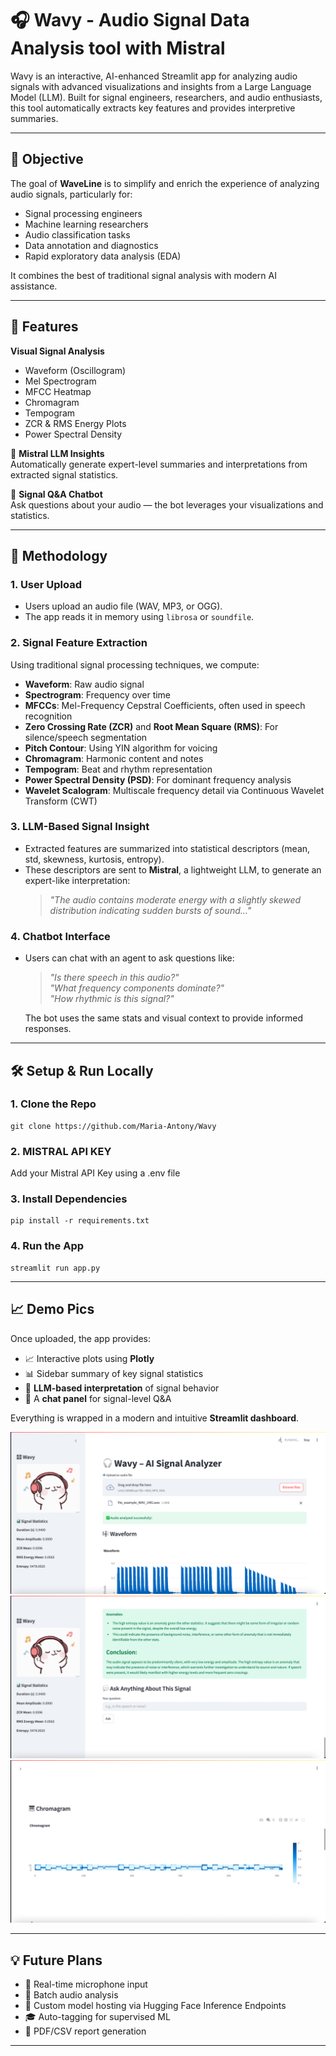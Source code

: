 # 🎧 Wavy - Audio Signal Data Analysis tool with Mistral

Wavy is an interactive, AI-enhanced Streamlit app for analyzing audio signals with advanced visualizations and insights from a Large Language Model (LLM). Built for signal engineers, researchers, and audio enthusiasts, this tool automatically extracts key features and provides interpretive summaries.

---

## 🎯 Objective

The goal of **WaveLine** is to simplify and enrich the experience of analyzing audio signals, particularly for:

- Signal processing engineers
- Machine learning researchers
- Audio classification tasks
- Data annotation and diagnostics
- Rapid exploratory data analysis (EDA)

It combines the best of traditional signal analysis with modern AI assistance.

---

## 🚀 Features

**Visual Signal Analysis**  
  - Waveform (Oscillogram)
  - Mel Spectrogram  
  - MFCC Heatmap  
  - Chromagram  
  - Tempogram  
  - ZCR & RMS Energy Plots  
  - Power Spectral Density  

🧠 **Mistral LLM Insights**  
  Automatically generate expert-level summaries and interpretations from extracted signal statistics.

💬 **Signal Q&A Chatbot**  
  Ask questions about your audio — the bot leverages your visualizations and statistics.

---

## 🧠 Methodology

### 1. **User Upload**
- Users upload an audio file (WAV, MP3, or OGG).
- The app reads it in memory using `librosa` or `soundfile`.

### 2. **Signal Feature Extraction**
Using traditional signal processing techniques, we compute:
- **Waveform**: Raw audio signal
- **Spectrogram**: Frequency over time
- **MFCCs**: Mel-Frequency Cepstral Coefficients, often used in speech recognition
- **Zero Crossing Rate (ZCR)** and **Root Mean Square (RMS)**: For silence/speech segmentation
- **Pitch Contour**: Using YIN algorithm for voicing
- **Chromagram**: Harmonic content and notes
- **Tempogram**: Beat and rhythm representation
- **Power Spectral Density (PSD)**: For dominant frequency analysis
- **Wavelet Scalogram**: Multiscale frequency detail via Continuous Wavelet Transform (CWT)

### 3. **LLM-Based Signal Insight**
- Extracted features are summarized into statistical descriptors (mean, std, skewness, kurtosis, entropy).
- These descriptors are sent to **Mistral**, a lightweight LLM, to generate an expert-like interpretation:
  > _"The audio contains moderate energy with a slightly skewed distribution indicating sudden bursts of sound..."_

### 4. **Chatbot Interface**
- Users can chat with an agent to ask questions like:
  > _"Is there speech in this audio?"_  
  > _"What frequency components dominate?"_  
  > _"How rhythmic is this signal?"_

  The bot uses the same stats and visual context to provide informed responses.

---


## 🛠️ Setup & Run Locally

### 1. Clone the Repo

```
git clone https://github.com/Maria-Antony/Wavy

```
### 2. MISTRAL API KEY

Add your Mistral API Key using a .env file

### 3. Install Dependencies
```
pip install -r requirements.txt
```

### 4. Run the App

```
streamlit run app.py
```
---

## 📈 Demo Pics

Once uploaded, the app provides:

- 📈 Interactive plots using **Plotly**
- 📊 Sidebar summary of key signal statistics
- 🧠 **LLM-based interpretation** of signal behavior
- 💬 A **chat panel** for signal-level Q&A

Everything is wrapped in a modern and intuitive **Streamlit dashboard**.

![File upload space](images/Img-1.png)
![Mistral Insights and chatbot](images/Img-2.png)
![Visualization](images/Img-3.png)

---

## 💡 Future Plans

- 🎤 Real-time microphone input
- 📁 Batch audio analysis
- 🧠 Custom model hosting via Hugging Face Inference Endpoints
- 🎓 Auto-tagging for supervised ML
- 📄 PDF/CSV report generation

---

